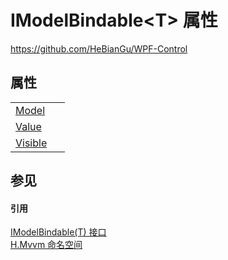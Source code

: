 # IModelBindable&lt;T&gt; 属性
https://github.com/HeBianGu/WPF-Control



## 属性
<table>
<tr>
<td><a href="c9580366-01d6-bc87-d9e8-5778fc136cb6">Model</a></td>
<td> </td></tr>
<tr>
<td><a href="3e8897fd-1244-98cc-4db2-ca59467c88cb">Value</a></td>
<td> </td></tr>
<tr>
<td><a href="aa75c3a5-707f-70c8-8207-985e71c05744">Visible</a></td>
<td> </td></tr>
</table>

## 参见


#### 引用
<a href="455ace4a-d191-60d6-6fe4-48a67d957f7f">IModelBindable(T) 接口</a>  
<a href="2171cdff-f9c4-6682-6b3e-a29f9cee4c25">H.Mvvm 命名空间</a>  
